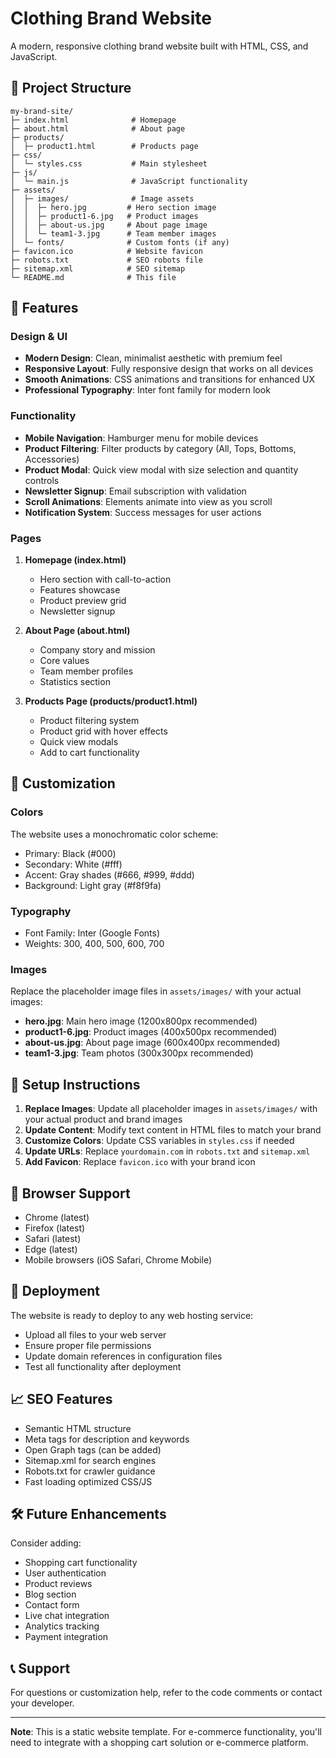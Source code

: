 # Clothing Brand Website

A modern, responsive clothing brand website built with HTML, CSS, and JavaScript.

## 📁 Project Structure

```
my-brand-site/
├─ index.html              # Homepage
├─ about.html              # About page
├─ products/
│  ├─ product1.html        # Products page
├─ css/
│  └─ styles.css           # Main stylesheet
├─ js/
│  └─ main.js              # JavaScript functionality
├─ assets/
│  ├─ images/              # Image assets
│  │  ├─ hero.jpg         # Hero section image
│  │  ├─ product1-6.jpg   # Product images
│  │  ├─ about-us.jpg     # About page image
│  │  └─ team1-3.jpg      # Team member images
│  └─ fonts/              # Custom fonts (if any)
├─ favicon.ico            # Website favicon
├─ robots.txt             # SEO robots file
├─ sitemap.xml            # SEO sitemap
└─ README.md              # This file
```

## 🚀 Features

### Design & UI
- **Modern Design**: Clean, minimalist aesthetic with premium feel
- **Responsive Layout**: Fully responsive design that works on all devices
- **Smooth Animations**: CSS animations and transitions for enhanced UX
- **Professional Typography**: Inter font family for modern look

### Functionality
- **Mobile Navigation**: Hamburger menu for mobile devices
- **Product Filtering**: Filter products by category (All, Tops, Bottoms, Accessories)
- **Product Modal**: Quick view modal with size selection and quantity controls
- **Newsletter Signup**: Email subscription with validation
- **Scroll Animations**: Elements animate into view as you scroll
- **Notification System**: Success messages for user actions

### Pages
1. **Homepage (index.html)**
   - Hero section with call-to-action
   - Features showcase
   - Product preview grid
   - Newsletter signup

2. **About Page (about.html)**
   - Company story and mission
   - Core values
   - Team member profiles
   - Statistics section

3. **Products Page (products/product1.html)**
   - Product filtering system
   - Product grid with hover effects
   - Quick view modals
   - Add to cart functionality

## 🎨 Customization

### Colors
The website uses a monochromatic color scheme:
- Primary: Black (#000)
- Secondary: White (#fff)
- Accent: Gray shades (#666, #999, #ddd)
- Background: Light gray (#f8f9fa)

### Typography
- Font Family: Inter (Google Fonts)
- Weights: 300, 400, 500, 600, 700

### Images
Replace the placeholder image files in `assets/images/` with your actual images:
- **hero.jpg**: Main hero image (1200x800px recommended)
- **product1-6.jpg**: Product images (400x500px recommended)
- **about-us.jpg**: About page image (600x400px recommended)
- **team1-3.jpg**: Team photos (300x300px recommended)

## 🔧 Setup Instructions

1. **Replace Images**: Update all placeholder images in `assets/images/` with your actual product and brand images
2. **Update Content**: Modify text content in HTML files to match your brand
3. **Customize Colors**: Update CSS variables in `styles.css` if needed
4. **Update URLs**: Replace `yourdomain.com` in `robots.txt` and `sitemap.xml`
5. **Add Favicon**: Replace `favicon.ico` with your brand icon

## 📱 Browser Support

- Chrome (latest)
- Firefox (latest)
- Safari (latest)
- Edge (latest)
- Mobile browsers (iOS Safari, Chrome Mobile)

## 🚀 Deployment

The website is ready to deploy to any web hosting service:
- Upload all files to your web server
- Ensure proper file permissions
- Update domain references in configuration files
- Test all functionality after deployment

## 📈 SEO Features

- Semantic HTML structure
- Meta tags for description and keywords
- Open Graph tags (can be added)
- Sitemap.xml for search engines
- Robots.txt for crawler guidance
- Fast loading optimized CSS/JS

## 🛠️ Future Enhancements

Consider adding:
- Shopping cart functionality
- User authentication
- Product reviews
- Blog section
- Contact form
- Live chat integration
- Analytics tracking
- Payment integration

## 📞 Support

For questions or customization help, refer to the code comments or contact your developer.

---

**Note**: This is a static website template. For e-commerce functionality, you'll need to integrate with a shopping cart solution or e-commerce platform.
